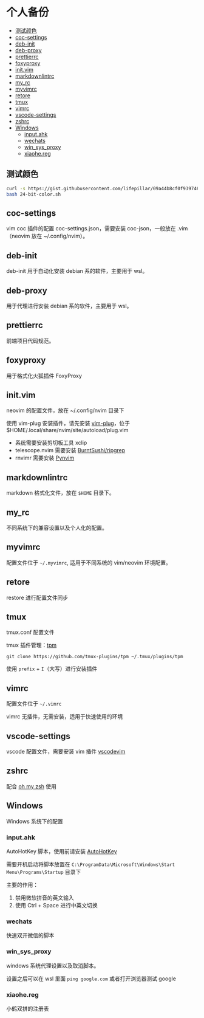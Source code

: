 # 个人备份

<!-- vim-markdown-toc GFM -->

- [测试颜色](#测试颜色)
- [coc-settings](#coc-settings)
- [deb-init](#deb-init)
- [deb-proxy](#deb-proxy)
- [prettierrc](#prettierrc)
- [foxyproxy](#foxyproxy)
- [init.vim](#initvim)
- [markdownlintrc](#markdownlintrc)
- [my_rc](#my_rc)
- [myvimrc](#myvimrc)
- [retore](#retore)
- [tmux](#tmux)
- [vimrc](#vimrc)
- [vscode-settings](#vscode-settings)
- [zshrc](#zshrc)
- [Windows](#windows)
  - [input.ahk](#inputahk)
  - [wechats](#wechats)
  - [win_sys_proxy](#win_sys_proxy)
  - [xiaohe.reg](#xiaohereg)

<!-- vim-markdown-toc -->

## 测试颜色

```sh
curl -s https://gist.githubusercontent.com/lifepillar/09a44b8cf0f9397465614e622979107f/raw/24-bit-color.sh >24-bit-color.sh
bash 24-bit-color.sh
```

## coc-settings

vim coc 插件的配置 coc-settings.json，需要安装 coc-json，一般放在 .vim（neovim 放在 ~/.config/nvim）。

## deb-init

deb-init 用于自动化安装 debian 系的软件，主要用于 wsl。

## deb-proxy

用于代理进行安装 debian 系的软件，主要用于 wsl。

## prettierrc

前端项目代码规范。

## foxyproxy

用于格式化火狐插件 FoxyProxy

## init.vim

neovim 的配置文件，放在 ~/.config/nvim 目录下

使用 vim-plug 安装插件，请先安装 [vim-plug](https://github.com/junegunn/vim-plug)，位于 $HOME/.local/share/nvim/site/autoload/plug.vim

- 系统需要安装剪切板工具 xclip
- telescope.nvim 需要安装 [BurntSushi/ripgrep](https://github.com/BurntSushi/ripgrep)
- rnvimr 需要安装 [Pynvim](https://github.com/neovim/pynvim)

## markdownlintrc

markdown 格式化文件，放在 `$HOME` 目录下。

## my_rc

不同系统下的兼容设置以及个人化的配置。

## myvimrc

配置文件位于 `~/.myvimrc`, 适用于不同系统的 vim/neovim 环境配置。

## retore

restore 进行配置文件同步

## tmux

tmux.conf 配置文件

tmux 插件管理：[tpm](https://github.com/tmux-plugins/tpm)

```shell
git clone https://github.com/tmux-plugins/tpm ~/.tmux/plugins/tpm
```

使用 `prefix` + `I`（大写）进行安装插件

## vimrc

配置文件位于 `~/.vimrc`

vimrc 无插件，无需安装，适用于快速使用的环境

## vscode-settings

vscode 配置文件，需要安装 vim 插件 [vscodevim](https://github.com/asvetliakov/vscodevim)

## zshrc

配合 [oh my zsh](https://github.com/ohmyzsh/ohmyzsh) 使用

## Windows

Windows 系统下的配置

### input.ahk

AutoHotKey 脚本，使用前请安装 [AutoHotKey](https://www.autohotkey.com/)

需要开机启动将脚本放置在 `C:\ProgramData\Microsoft\Windows\Start Menu\Programs\Startup` 目录下

主要的作用：

1. 禁用微软拼音的英文输入
2. 使用 Ctrl + Space 进行中英文切换

### wechats

快速双开微信的脚本

### win_sys_proxy

windows 系统代理设置以及取消脚本。

设置之后可以在 wsl 里面 `ping google.com` 或者打开浏览器测试 google

### xiaohe.reg

小鹤双拼的注册表

